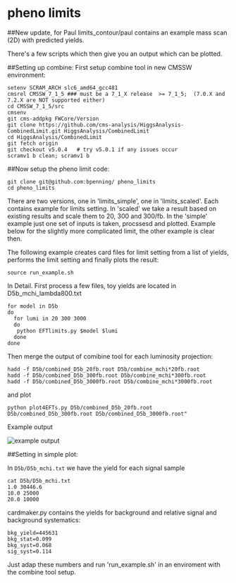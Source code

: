 # pheno limits

##New update, for Paul
limits_contour/paul contains an example mass scan (2D) with predicted yields.

There's a few scripts which then give you an output which can be plotted.

##Setting up combine:
First setup combine tool in new CMSSW environment:

```
setenv SCRAM_ARCH slc6_amd64_gcc481
cmsrel CMSSW_7_1_5 ### must be a 7_1_X release  >= 7_1_5;  (7.0.X and 7.2.X are NOT supported either)
cd CMSSW_7_1_5/src
cmsenv
git cms-addpkg FWCore/Version
git clone https://github.com/cms-analysis/HiggsAnalysis-CombinedLimit.git HiggsAnalysis/CombinedLimit
cd HiggsAnalysis/CombinedLimit
git fetch origin
git checkout v5.0.4   # try v5.0.1 if any issues occur
scramv1 b clean; scramv1 b
```

##Now setup the pheno limit code:



```
git clone git@github.com:bpenning/ pheno_limits
cd pheno_limits
```

There are two versions, one in 'limits_simple', one in 'limits_scaled'. Each contains example for limits setting. In 'scaled' we take a result based on existing results and scale them to 20, 300 and 300/fb. In the 'simple' example just one set of inputs is taken, procssesd and plotted. Example below for the slightly more complicated limit, the other example is clear then.

The following example creates card files for limit setting from a list of yields, performs the limit setting and finally plots the result:

```source run_example.sh```

In Detail. First process a few files, toy yields are located in D5b_mchi_lambda800.txt
```
for model in D5b
do
  for lumi in 20 300 3000
  do
   python EFTlimits.py $model $lumi
  done
done
```

Then merge the output of comibine tool for each luminosity projection:
```
hadd -f D5b/combined_D5b_20fb.root D5b/combine_mchi*20fb.root
hadd -f D5b/combined_D5b_300fb.root D5b/combine_mchi*300fb.root
hadd -f D5b/combined_D5b_3000fb.root D5b/combine_mchi*3000fb.root
```

and plot
```
python plot4EFTs.py D5b/combined_D5b_20fb.root D5b/combined_D5b_300fb.root D5b/combined_D5b_3000fb.root"
```
Example output

![example output](./D5_multilumi.png?raw=true "example")




##Setting in simple plot:

In ``D5b/D5b_mchi.txt`` we have the yield for each signal sample 

```
cat D5b/D5b_mchi.txt
1.0 30446.6
10.0 25000
20.0 10000
```

cardmaker.py contains the yields for background and relative signal and background systematics:

```
bkg_yield=445631
bkg_stat=0.099
bkg_syst=0.068
sig_syst=0.114
```

Just adap these numbers and run 'run_example.sh' in an enviroment with the combine tool setup. 
